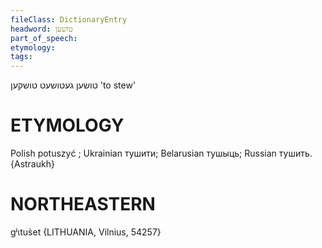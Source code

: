 ```yaml
---
fileClass: DictionaryEntry
headword: טושען
part_of_speech: 
etymology: 
tags: 
---
```

טושען
געטושעט
טושקען
'to stew'

ETYMOLOGY
===========
Polish potuszуć ; Ukrainian тушити; Belarusian  тушыць; Russian тушить. 
{Astraukh}

NORTHEASTERN
==============

gʲɩtus̀et {LITHUANIA, Vilnius, 54257}
